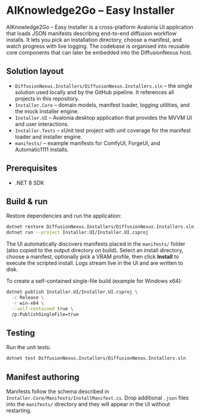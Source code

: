 # AIKnowledge2Go – Easy Installer

AIKnowledge2Go – Easy Installer is a cross-platform Avalonia UI application that loads JSON manifests describing end-to-end diffusion workflow installs. It lets you pick an installation directory, choose a manifest, and watch progress with live logging. The codebase is organised into reusable core components that can later be embedded into the DiffusionNexus host.

## Solution layout

- `DiffusionNexus.Installers/DiffusionNexus.Installers.sln` – the single solution used locally and by the GitHub pipeline. It references all projects in this repository.
- `Installer.Core` – domain models, manifest loader, logging utilities, and the mock installer engine.
- `Installer.UI` – Avalonia desktop application that provides the MVVM UI and user interactions.
- `Installer.Tests` – xUnit test project with unit coverage for the manifest loader and installer engine.
- `manifests/` – example manifests for ComfyUI, ForgeUI, and Automatic1111 installs.

## Prerequisites

- .NET 8 SDK

## Build & run

Restore dependencies and run the application:

```bash
dotnet restore DiffusionNexus.Installers/DiffusionNexus.Installers.sln
dotnet run --project Installer.UI/Installer.UI.csproj
```

The UI automatically discovers manifests placed in the `manifests/` folder (also copied to the output directory on build). Select an install directory, choose a manifest, optionally pick a VRAM profile, then click **Install** to execute the scripted install. Logs stream live in the UI and are written to disk.

To create a self-contained single-file build (example for Windows x64):

```bash
dotnet publish Installer.UI/Installer.UI.csproj \
  -c Release \
  -r win-x64 \
  --self-contained true \
  /p:PublishSingleFile=true
```

## Testing

Run the unit tests:

```bash
dotnet test DiffusionNexus.Installers/DiffusionNexus.Installers.sln
```

## Manifest authoring

Manifests follow the schema described in `Installer.Core/Manifests/InstallManifest.cs`. Drop additional `.json` files into the `manifests/` directory and they will appear in the UI without restarting.
